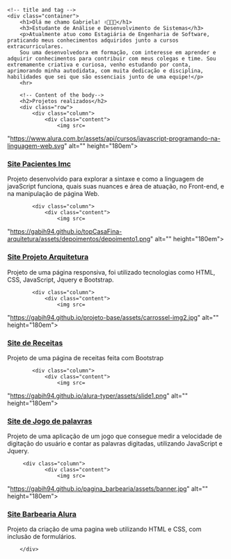 <html>
 
  <body>
      
    <!-- title and tag -->
    <div class="container">
        <h1>Olá me chamo Gabriela! ✌🏻👩🏻</h1>
        <h3>Estudante de Análise e Desenvolvimento de Sistemas</h3>
        <p>Atualmente atuo como Estagiária de Engenharia de Software, praticando meus conhecimentos adquiridos junto a cursos extracurriculares.
        Sou uma desenvolvedora em formação, com interesse em aprender e adquirir conhecimentos para contribuir com meus colegas e time. Sou extremamente criativa e curiosa, venho estudando por conta, aprimorando minha autodidata, com muita dedicação e disciplina, habilidades que sei que são essenciais junto de uma equipe!</p>
        <hr>
  
        <!-- Content of the body-->
        <h2>Projetos realizados</h2>
        <div class="row">
            <div class="column">
                <div class="content">
                    <img src=
"https://www.alura.com.br/assets/api/cursos/javascript-programando-na-linguagem-web.svg"
                        alt="" height="180em">
                    <h3>
                        <a href="https://gabih94.github.io/introducao-javascript/">Site Pacientes Imc</a>
                    </h3>
                    <p>
                        Projeto desenvolvido para explorar a sintaxe e como a linguagem de javaScript funciona, quais suas nuances e área de atuação, no Front-end, e na manipulação de página Web.
                    </p>
                 </div>
            </div>
             
            <div class="column">
                <div class="content">
                    <img src=
"https://gabih94.github.io/topCasaFina-arquitetura/assets/depoimentos/depoimento1.png"
                        alt="" height="180em">
                    <h3>
                        <a href="https://gabih94.github.io/topCasaFina-arquitetura/">Site Projeto Arquitetura</a>
                    </h3>
                    <p>
                        Projeto de uma página responsiva, foi utilizado tecnologias como HTML, CSS, JavaScript, Jquery e Bootstrap.
                    </p>
                 </div>
            </div>
             
            <div class="column">
                <div class="content">
                    <img src=
"https://gabih94.github.io/projeto-base/assets/carrossel-img2.jpg"
                        alt="" height="180em">
                    <h3>
                        <a href="https://gabih94.github.io/projeto-base/">Site de Receitas</a>
                    </h3>
                    <p>
                        Projeto de uma página de receitas feita com Bootstrap
                    </p>
                </div>
            </div>
             
            <div class="column">
                <div class="content">
                    <img src=
"https://gabih94.github.io/alura-typer/assets/slide1.png"
                        alt="" height="180em">
                    <h3>
                        <a href="https://gabih94.github.io/alura-typer/">Site de Jogo de palavras</a>
                    </h3>
                    <p>
                        Projeto de uma aplicação de um jogo que consegue medir a velocidade de digitação do usuário e contar as palavras digitadas, utilizando JavaScript e Jquery.
                    </p>
                </div>
            </div>
         
         <div class="column">
                <div class="content">
                    <img src=
"https://gabih94.github.io/pagina_barbearia/assets/banner.jpg"
                        alt="" height="180em">
                    <h3>
                        <a href="https://gabih94.github.io/pagina_barbearia/">Site Barbearia Alura</a>
                    </h3>
                    <p>
                        Projeto da criação de uma pagina web utilizando HTML e CSS, com inclusão de formulários.
                    </p>
                </div>
            </div>
             
        </div>

